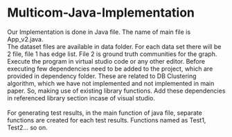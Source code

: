 # Multicom-Java-Implementation
Our Implementation is done in Java file. 
The name of main file is App_v2.java. <br>
The dataset files are available in data folder. For each data set there will be 2 file, file 1 has edge list. File 2 is ground truth communities for the graph. <br>
Execute the program in virtual studio code or any other editor. Before executing few dependencies need to be added to the project, which are provided in dependency folder. These are related to DB Clustering algorithm, which we have not implemented and not implemented in main paper. So, making use of existing library functions. Add these dependencies in referenced library section incase of visual studio.<br><br>
For generating test results, in the main function of java file, separate functions are created for each test results. Functions named as Test1, Test2… so on.


